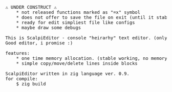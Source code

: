 <pre>
⚠️ UNDER CONSTRUCT ⚠️
    * not released functions marked as "=x" symbol
    * does not offer to save the file on exit (until it stabilizes) 
	* ready for edit simpliest file like configs
	* maybe draw some debugs

This is ScalpiEditor - console "heirarhy" text editor. (only if syntax )
Good editor, i promise :)

features:
    * one time memory allocation. (stable working, no memory leaks)
    * simple copy/move/delete lines inside blocks

ScalpiEditor written in zig language ver. 0.9.
for compile:
    $ zig build
</pre>
